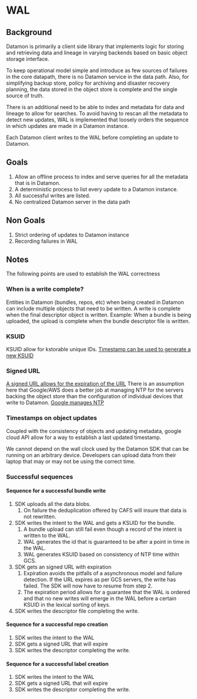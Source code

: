 # WAL

## Background

Datamon is primarily a client side library that implements logic for storing and retrieving data and lineage in 
varying backends based on basic object storage interface.

To keep operational model simple and introduce as few sources of failures in the core datapath, there is no Datamon
service in the data path. Also, for simplifying backup store, policy for archiving and disaster recovery planning, the 
data stored in the object store is complete and the single source of truth.

There is an additional need to be able to index and metadata for data and lineage to allow for searches. To avoid
having to rescan all the metadata to detect new updates, WAL is implemented that loosely orders the sequence in which 
updates are made in a Datamon instance.

Each Datamon client writes to the WAL before completing an update to Datamon. 

##  Goals
1. Allow an offline process to index and serve queries for all the metadata that is in Datamon.
2. A deterministic process to list every update to a Datamon instance.  
3. All successful writes are listed.
4. No centralized Datamon server in the data path

## Non Goals
1. Strict ordering of updates to Datamon instance
2. Recording failures in WAL

## Notes
The following points are used to establish the WAL correctness

### When is a write complete?

Entities in Datamon (bundles, repos, etc) when being created in Datamon can include multiple objects that need to be written.
A write is complete when the final descriptor object is written. Example: When a bundle is being uploaded, the upload is 
complete when the bundle descriptor file is written.

### KSUID

KSUID allow for kstorable unique IDs. 
[Timestamp can be used to generate a new KSUID](https://github.com/segmentio/ksuid/blob/master/ksuid.go#L213)

### Signed URL

[A signed URL allows for the expiration of the URL](https://cloud.google.com/storage/docs/access-control/signed-urls) 
There is an assumption here that Google/AWS does a better job at managing NTP for the servers backing the object store 
than the configuration of individual devices that write to Datamon. 
[Google manages NTP](https://cloud.google.com/compute/docs/instances/managing-instances)

### Timestamps on object updates
Coupled with the consistency of objects and updating metadata, google cloud API allow for a way to establish a last updated timestamp.

We cannot depend on the wall clock used by the Datamon SDK that can be running on an arbitrary device. 
Developers can upload data from their laptop that may or may not be using the correct time.

### Successful sequences

#### Sequence for a successful bundle write 

1. SDK uploads all the data blobs.
   1. On failure the deduplication offered by CAFS will insure that data is not rewritten.
2. SDK writes the intent to the WAL and gets a KSUID for the bundle.
   1. A bundle upload can still fail even though a record of the intent is written to the WAL.
   2. WAL generates the id that is guaranteed to be after a point in time in the WAL.
   3. WAL generates KSUID based on consistency of NTP time within GCS.
3. SDK gets an signed URL with expiration
   1. Expiration avoids the pitfalls of a asynchronous model and failure detection. If the URL expires as per GCS servers, 
   the write has failed. The SDK will now have to resume from step 2.
   2. The expiration period allows for a guarantee that the WAL is ordered and that no new writes will emerge in the WAL 
   before a certain KSUID in the lexical sorting of keys.
4. SDK writes the descriptor file completing the write.

#### Sequence for a successful repo creation

1. SDK writes the intent to the WAL
2. SDK gets a signed URL that will expire
3. SDK writes the descriptor completing the write.

#### Sequence for a successful label creation

1. SDK writes the intent to the WAL
2. SDK gets a signed URL that will expire
3. SDK writes the descriptor completing the write.
